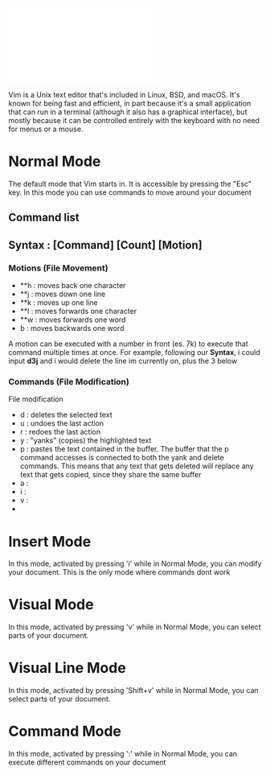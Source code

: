 ![Vim Cheat Sheet](vim_cheat_sheet.pdf)

Vim is a Unix text editor that's included in Linux, BSD, and macOS. It's known for being fast and efficient, in part because it's a small application that can run in a terminal (although it also has a graphical interface), but mostly because it can be controlled entirely with the keyboard with no need for menus or a mouse.

# Normal Mode
The default mode that Vim starts in. It is accessible by pressing the "Esc" key. In this mode you can use commands to move around your document 

## Command list
## Syntax : [Command] [Count] [Motion] 
### Motions (File Movement)
 - **h : moves back one character
 - **j : moves down one line
 - **k : moves up one line
 - **l : moves forwards one character
 - **w : moves forwards one word
 - b : moves backwards one word 

A motion can be executed with a number in front (es. 7k) to execute that command multiple times at once. For example, following our **Syntax**, i could input **d3j** and i would delete the line im currently on, plus the 3 below
### Commands (File Modification) 
File modification
 - d : deletes the selected text
 - u : undoes the last action
 - r : redoes the last action
 - y : "yanks" (copies) the highlighted text
 - p : pastes the text contained in the buffer. The buffer that the p command accesses is connected to both the yank and delete commands. This means that any text that gets deleted will replace any text that gets copied, since they share the same buffer
 - a : 
 - i : 
 - v : 
 - 

# Insert Mode
In this mode, activated by pressing 'i' while in Normal Mode, you can modify your document. This is the only mode where commands dont work
# Visual Mode
In this mode, activated by pressing 'v' while in Normal Mode, you can select parts of your document.
# Visual Line Mode
In this mode, activated by pressing 'Shift+v' while in Normal Mode, you can select parts of your document.

# Command Mode
In this mode, activated by pressing ':' while in Normal Mode, you can execute different commands on your document 
